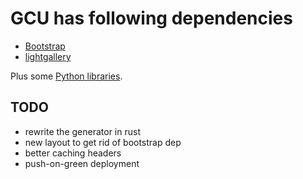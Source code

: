 # GCU has following dependencies

* [Bootstrap](http://getbootstrap.com/)
* [lightgallery](https://github.com/sachinchoolur/lightGallery.js)

Plus some [Python libraries](Pipfile).

## TODO

* rewrite the generator in rust
* new layout to get rid of bootstrap dep
* better caching headers
* push-on-green deployment
